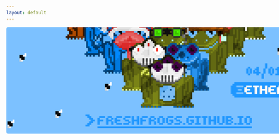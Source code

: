 ```yaml
---
layout: default
---
```

<title>Fresh Frogs NFT</title>
<img src="/assets/frogs/twitterBanner2.png" style="border-radius: 5px; max-width: 860px;">